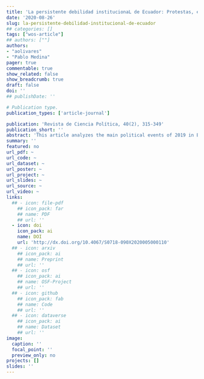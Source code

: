 ```yaml
---
title: 'La persistente debilidad institucionaL de Ecuador: Protestas, elecciones y divisiones políticas durante el 2019'
date: '2020-08-26'
slug: la-persistente-debilidad-institucional-de-ecuador
## categories: []
tags: ["wos-article"]
## authors: [""]
authors:
- "aolivares"
- "Pablo Medina"
pager: true
commentable: true
show_related: false
show_breadcrumb: true
draft: false
doi: ''
## publishDate: ''

# Publication type.
publication_types: ['article-journal']

publication: 'Revista de Ciencia Política, 40(2), 315-349'
publication_short: ''
abstract: 'This article analyzes the main political events of 2019 in Ecuador. By examining the style of government, economic conditions, relations between the executive and the legislature, it is argued that the institutional framework is extremely dependent on the president's leadership style and the economic context, particularly on oil prices. Contrary to what was expected, the validity for more than ten years of the constitution has not strengthened institutions, the October protests and the risks of rupture of the institutional framework demonstrate this. This case, which serves as an example to understand the effects of presidential weakness on governance, allows us to see the influence of the economic and political context on the strength of institutions and, ultimately, on democracy in the Latin American region.'
summary: ''
featured: no
url_pdf: ~
url_code: ~
url_dataset: ~
url_poster: ~
url_project: ~
url_slides: ~
url_source: ~
url_video: ~
links:
  ## - icon: file-pdf
    ## icon_pack: far
    ## name: PDF
    ## url: ''
  - icon: doi
    icon_pack: ai
    name: DOI
    url: 'http://dx.doi.org/10.4067/S0718-090X2020005000110'
  ## - icon: arxiv
    ## icon_pack: ai
    ## name: Preprint
    ## url: ''
  ## - icon: osf
    ## icon_pack: ai
    ## name: OSF-Project
    ## url: ''
  ## - icon: github
    ## icon_pack: fab
    ## name: Code
    ## url: ''
  ## - icon: dataverse
    ## icon_pack: ai
    ## name: Dataset
    ## url: ''
image:
  caption: ''
  focal_point: ''
  preview_only: no
projects: []
slides: ''
---
```

